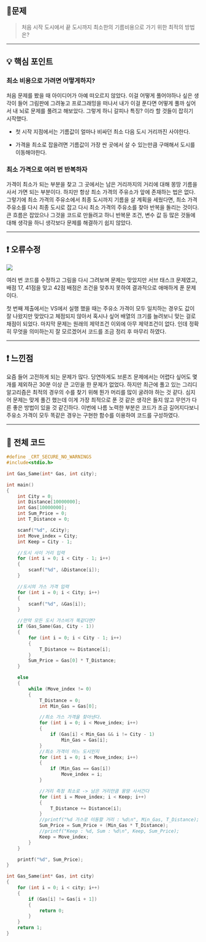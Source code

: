 ## 📑문제
> 처음 시작 도시에서 끝 도시까지 최소한의 기름비용으로 가기 위한 최적의 방법은?

* * *
## 💡 핵심 포인트
### 최소 비용으로 가려면 어떻게하지?
처음 문제를 봤을 때 아이디어가 아예 떠오르지 않았다. 이걸 어떻게 풀어야하나 싶은 생각이 들어 그림판에 그려놓고 프로그래밍을 떠나서 내가 이걸 푼다면 어떻게 풀까 싶어서 내 뇌로 문제를 풀려고 해보았다. 그렇게 하니 갈피나 특징? 이라 할 것들이 잡히기 시작했다.

* 첫 시작 지점에서는 기름값이 얼마나 비싸던 최소 다음 도시 거리까진 사야한다.

* 가격을 최소로 잡을려면 기름값이 가장 싼 곳에서 살 수 있는만큼 구매해서 도시를 이동해야한다.

### 최소 가격으로 여러 번 반복하자
가격이 최소가 되는 부분을 찾고 그 곳에서는 남은 거리까지의 거리에 대해 몽땅 기름을 사서 가면 되는 부분이다. 하지만 항상 최소 가격의 주유소가 앞에 존재하는 법은 없다. 그렇기에 최소 가격의 주유소에서 최종 도시까지 기름을 살 계획을 세웠다면, 최소 가격 주유소를 다시 최종 도시로 잡고 다시 최소 가격의 주유소를 찾아 반복을 돌리는 것이다.
큰 흐름은 잡았으나 그것을 코드로 만들려고 하니 반복문 조건, 변수 값 등 많은 것들에 대해 생각을 하니 생각보다 문제를 해결하기 쉽지 않았다.


___

## ❗ 오류수정
![](https://images.velog.io/images/shin75492/post/1591fedb-4bac-4f85-b80f-8b019b1fd6e8/image.png)

여러 번 코드를 수정하고 그림을 다시 그려보며 문제는 맞았지만 서브 태스크 문제였고, 배점 17, 41점을 맞고 42점 배점은 조건을 맞추지 못하여 결과적으로 애매하게 푼 문제이다.

첫 번째 제출에서는 VS에서 실행 했을 때는 주유소 가격이 모두 일치하는 경우도 값이 잘 나왔지만 맞았다고 체점되지 않아서 혹시나 싶어 배열의 크기를 늘려보니 맞는 걸로 채점이 되었다. 마지막 문제는 원래의 제약조건 이외에 아무 제약조건이 없다. 인데 정확히 무엇을 의미하는지 잘 모르겠어서 코드를 조금 정리 후 마무리 하였다.
___

## ❗ 느낀점
요즘 들어 고전하게 되는 문제가 많다. 당연하게도 브론즈 문제에서는 어렵다 싶어도 몇 개를 제외하곤 30분 이상 큰 고민을 한 문제가 없었다. 하지만 최근에 풀고 있는 그리디 알고리즘은 최적의 경우의 수를 찾기 위해 뭔가 머리를 많이 굴려야 하는 것 같다. 심지어 문제는 맞게 풀긴 했는데 이게 가장 최적으로 푼 것 같은 생각은 들지 않고 무언가 다른 좋은 방법이 있을 것 같긴하다.
이번에 나름 노력한 부분은 코드가 조금 길어지다보니 주유소 가격이 모두 똑같은 경우는 구현한 함수를 이용하여 코드를 구성하였다. 

_ _ _
## **🧾 전체 코드**
```c
#define _CRT_SECURE_NO_WARNINGS 
#include<stdio.h>

int Gas_Same(int* Gas, int city);

int main()
{
	int City = 0;
	int Distance[10000000];
	int Gas[10000000];
	int Sum_Price = 0;
	int T_Distance = 0;

	scanf("%d", &City);
	int Move_index = City;
	int Keep = City - 1;

	//도시 사이 거리 입력
	for (int i = 0; i < City - 1; i++)
	{
		scanf("%d", &Distance[i]);
	}

	//도시의 가스 가격 입력
	for (int i = 0; i < City; i++)
	{
		scanf("%d", &Gas[i]);
	}

	//만약 모든 도시 가스비가 똑같다면?
	if (Gas_Same(Gas, City - 1))
	{
		for (int i = 0; i < City - 1; i++)
		{
			T_Distance += Distance[i];
		}
		Sum_Price = Gas[0] * T_Distance;
	}

	else
	{
		while (Move_index != 0)
		{
			T_Distance = 0;
			int Min_Gas = Gas[0];

			//최소 가스 가격을 찾아낸다.
			for (int i = 0; i < Move_index; i++)
			{
				if (Gas[i] < Min_Gas && i != City - 1)
					Min_Gas = Gas[i];
			}
			//최소 가격이 어느 도시인지
			for (int i = 0; i < Move_index; i++)
			{
				if (Min_Gas == Gas[i])
					Move_index = i;
			}

			//거리 측정 최소로 -> 남은 거리만큼 몽땅 사서간다
			for (int i = Move_index; i < Keep; i++)
			{
				T_Distance += Distance[i];
			}
			//printf("%d 가스로 이동할 거리 : %d\n", Min_Gas, T_Distance);
			Sum_Price = Sum_Price + (Min_Gas * T_Distance);
			//printf("Keep : %d, Sum : %d\n", Keep, Sum_Price);
			Keep = Move_index;
		}
	}

	printf("%d", Sum_Price);
}

int Gas_Same(int* Gas, int city)
{
	for (int i = 0; i < city; i++)
	{
		if (Gas[i] != Gas[i + 1])
		{
			return 0;
		}
	}
	return 1;
}
```